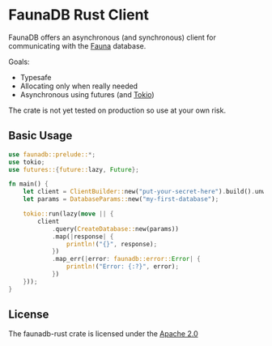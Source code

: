 # FaunaDB Rust Client

FaunaDB offers an asynchronous (and synchronous) client for communicating with
the [Fauna](https://fauna.com) database.

Goals:

- Typesafe
- Allocating only when really needed
- Asynchronous using futures (and [Tokio](https://tokio.rs))

The crate is not yet tested on production so use at your own risk.

## Basic Usage

``` rust
use faunadb::prelude::*;
use tokio;
use futures::{future::lazy, Future};

fn main() {
    let client = ClientBuilder::new("put-your-secret-here").build().unwrap();
    let params = DatabaseParams::new("my-first-database");

    tokio::run(lazy(move || {
        client
            .query(CreateDatabase::new(params))
            .map(|response| {
                println!("{}", response);
            })
            .map_err(|error: faunadb::error::Error| {
                println!("Error: {:?}", error);
            })
    }));
}
```

## License

The faunadb-rust crate is licensed under the [Apache 2.0](./LICENSE)
